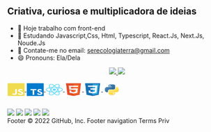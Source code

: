  ## Criativa, curiosa e multiplicadora de ideias

- 🔭 Hoje trabalho com front-end
- 🌱 Estudando Javascript,Css, Html, Typescript, React.Js, Next.Js, Noude.Js
- 📧 Contate-me no email: serecologiaterra@gmail.com
- 😄 Pronouns: Ela/Dela


<div align="center">
  <a href="https://github.com/terceirolho">
  <img height="180em" src="https://github-readme-stats.vercel.app/api?username=terceirolho&show_icons=true&theme=dracula&include_all_commits=true&count_private=true"/>
  <img height="180em" src="https://github-readme-stats.vercel.app/api/top-langs/?username=terceirolho&layout=compact&langs_count=7&theme=dracula-dark"/>
</div>

<div style="display: inline_block"><br>
  <img align="center" alt="Rafa-Js" height="30" width="40" src="https://raw.githubusercontent.com/devicons/devicon/master/icons/javascript/javascript-plain.svg">
  <img align="center" alt="Rafa-Ts" height="30" width="40" src="https://raw.githubusercontent.com/devicons/devicon/master/icons/typescript/typescript-plain.svg">
  <img align="center" alt="Rafa-React" height="30" width="40" src="https://raw.githubusercontent.com/devicons/devicon/master/icons/react/react-original.svg">
  <img align="center" alt="Rafa-HTML" height="30" width="40" src="https://raw.githubusercontent.com/devicons/devicon/master/icons/html5/html5-original.svg">
  <img align="center" alt="Rafa-CSS" height="30" width="40" src="https://raw.githubusercontent.com/devicons/devicon/master/icons/css3/css3-original.svg">
  <img align="center" alt="Rafa-Python" height="30" width="40" src="https://raw.githubusercontent.com/devicons/devicon/master/icons/python/python-original.svg">
  
</div>
  
  ##
 
<div> 
  <a href="https://www.youtube.com/channel/UCMbeuDEF611NdlmlHyEjKJg" target="_blank"><img src="https://img.shields.io/badge/YouTube-FF0000?style=for-the-badge&logo=youtube&logoColor=white" target="_blank"></a>
 <a href="https://discord.gg/terceirolho#5621" target="_blank"><img src="https://img.shields.io/badge/Discord-7289DA?style=for-the-badge&logo=discord&logoColor=white" target="_blank"></a> 
  <a href = "mailto:serecologiaterra@gmail.com"><img src="https://img.shields.io/badge/-Gmail-%23333?style=for-the-badge&logo=gmail&logoColor=white" target="_blank"></a>
  <a href="https://www.linkedin.com/in/leticiagonc-45875016a" target="_blank"><img src="https://img.shields.io/badge/-LinkedIn-%230077B5?style=for-the-badge&logo=linkedin&logoColor=white" target="_blank"></a> 
  <a href="https://www.behance.com/lliara" target="_blank"><img src="https://img.shields.io/badge/-Behance-blue?style=for-the-badge&logo=behance&logoColor=white" target="_blank"></a>   
    

</div>
Footer
© 2022 GitHub, Inc.
Footer navigation
Terms
Priv
